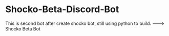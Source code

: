# Shocko-Beta-Discord-Bot
This is second bot after create shocko bot, still using python to build.
---> Shocko Beta Bot

